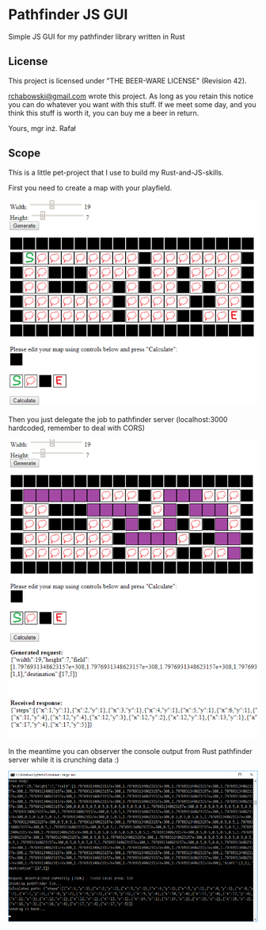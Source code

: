 # Pathfinder JS GUI
Simple JS GUI for my pathfinder library written in Rust

## License
This project is licensed under "THE BEER-WARE LICENSE" (Revision 42).

<rchabowski@gmail.com> wrote this project. As long as you retain this notice you
can do whatever you want with this stuff. If we meet some day, and you think
this stuff is worth it, you can buy me a beer in return.

Yours,
mgr inż. Rafał

## Scope
This is a little pet-project that I use to build my Rust-and-JS-skills.

First you need to create a map with your playfield.

![Before calculation](https://github.com/mgr-inz-rafal/pathfinder-js-gui/blob/master/images/step01.png?raw=true)

Then you just delegate the job to pathfinder server (localhost:3000 hardcoded, remember to deal with CORS)

![After calculation](https://github.com/mgr-inz-rafal/pathfinder-js-gui/blob/master/images/step02.png?raw=true)

In the meantime you can observer the console output from Rust pathfinder server while it is crunching data :)

![Crunching data](https://github.com/mgr-inz-rafal/pathfinder-js-gui/blob/master/images/crunching.png?raw=true)
